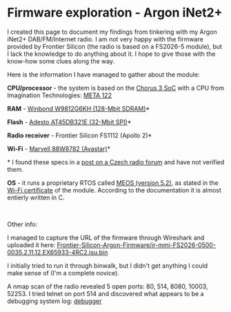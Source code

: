 # Firmware exploration - Argon iNet2+

I created this page to document my findings from tinkering with my Argon iNet2+ DAB/FM/Internet radio. I am not very happy with the firmware provided by Frontier Silicon (the radio is based on a FS2026-5 module), but I lack the knowledge to do anything about it. I hope to give those with the know-how some clues along the way.

Here is the information I have managed to gather about the module:

**CPU/processor** - the system is based on the [Chorus 3 SoC](https://web.archive.org/web/20170315062559/http://www.frontier-silicon.com/sites/default/files/Chorus3_PB.pdf) with a CPU from Imagination Technologies: [META 122](https://web.archive.org/web/20180207174108/https://www.imgtec.com/news/press-release/imagination-technologies-announces-latest-member-of-the-meta-family-of-super-threaded-processors/)

**RAM** - [Winbond W9812G6KH (128-Mbit SDRAM)](https://web.archive.org/web/20180210201930/https://www.winbond.com/resource-files/da00-w9812g6khc1.pdf)*

**Flash** - [Adesto AT45DB321E (32-Mbit SPI)](https://web.archive.org/web/20170829195416/https://www.adestotech.com/wp-content/uploads/doc8784.pdf)*

**Radio receiver** - Frontier Silicon FS1112 (Apollo 2)*

**Wi-Fi** - [Marvell 88W8782 (Avastar)](https://web.archive.org/web/20170517010222/http://www.marvell.com/wireless/assets/marvell_avastar_88W8782.pdf)*

\* I found these specs in a [post on a Czech radio forum](https://web.archive.org/web/20180210195927/https://www.kyou.cz/forum/viewtopic.php?p=49771) and have not verified them.

**OS** - it runs a proprietary RTOS called [MEOS (version 5.2)](https://web.archive.org/web/20180210193106/https://www.mips.com/develop/tools/codescape-mips-sdk/meos/), as stated in the [Wi-Fi certificate](http://certifications.prod.wi-fi.org/pdf/certificate/public/download?cid=WFA55569) of the module. According to the documentation it is almost entierly written in C.

<br>

Other info:

I managed to capture the URL of the firmware through Wireshark and uploaded it here: 
[ Frontier-Silicon-Argon-Firmware/ir-mmi-FS2026-0500-0035.2.11.12.EX65933-4RC2.isu.bin ](ir-mmi-FS2026-0500-0035.2.11.12.EX65933-4RC2.isu.bin)

I initially tried to run it through binwalk, but I didn't get anything I could make sense of (I'm a complete novice).

A nmap scan of the radio revealed 5 open ports: 80, 514, 8080, 10003, 52253. I tried telnet on port 514 and discovered what appears to be a debugging system log: [debugger](debugger) 
